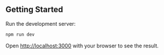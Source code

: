 ## Getting Started

Run the development server:

```bash
npm run dev
```

Open [http://localhost:3000](http://localhost:3000) with your browser to see the result.


